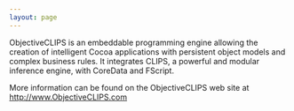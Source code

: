 ```yaml
---
layout: page
---
```





ObjectiveCLIPS is an embeddable programming engine allowing the creation of intelligent Cocoa applications with persistent object models and complex business rules. It integrates CLIPS, a powerful and modular inference engine, with CoreData and FScript.

More information can be found on the ObjectiveCLIPS web site at http://www.ObjectiveCLIPS.com
